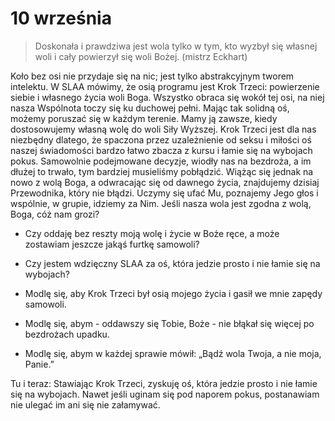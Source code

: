 
# 10 września

> Doskonała i prawdziwa jest wola tylko w tym, kto wyzbył się własnej woli i cały powierzył się woli Bożej. (mistrz Eckhart)

Koło bez osi nie przydaje się na nic; jest tylko abstrakcyjnym tworem intelektu. W SLAA mówimy, że osią programu jest Krok Trzeci: powierzenie siebie i własnego życia woli Boga. Wszystko obraca się wokół tej osi, na niej nasza Wspólnota toczy się ku duchowej pełni. Mając tak solidną oś, możemy poruszać się w każdym terenie. Mamy ją zawsze, kiedy dostosowujemy własną wolę do woli Siły Wyższej. Krok Trzeci jest dla nas niezbędny dlatego, że spaczona przez uzależnienie od seksu i miłości oś naszej świadomości bardzo łatwo zbacza z kursu i łamie się na wybojach pokus. Samowolnie podejmowane decyzje, wiodły nas na bezdroża, a im dłużej to trwało, tym bardziej musieliśmy pobłądzić. Wiążąc się jednak na nowo z wolą Boga, a odwracając się od dawnego życia, znajdujemy dzisiaj Przewodnika, który nie błądzi. Uczymy się ufać Mu, poznajemy Jego głos i wspólnie, w grupie, idziemy za Nim. Jeśli nasza wola jest zgodna z wolą, Boga, cóż nam grozi?

- Czy oddaję bez reszty moją wolę i życie w Boże ręce, a może zostawiam jeszcze jakąś furtkę samowoli?
- Czy jestem wdzięczny SLAA za oś, która jedzie prosto i nie łamie się na wybojach?

- Modlę się, aby Krok Trzeci był osią mojego życia i gasił we mnie zapędy samowoli.
- Modlę się, abym - oddawszy się Tobie, Boże - nie błąkał się więcej po bezdrożach upadku.
- Modlę się, abym w każdej sprawie mówił: „Bądź wola Twoja, a nie moja, Panie.”

Tu i teraz: Stawiając Krok Trzeci, zyskuję oś, która jedzie prosto i nie łamie się na wybojach. Nawet jeśli uginam się pod naporem pokus, postanawiam nie ulegać im ani się nie załamywać.
